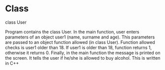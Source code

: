 # Class
class User

Program contains the class User. 
In the main function, user enters parameters of an object user1 (name, surname and age).
This parameters are passed to an object function allowed (in class User).
Function allowed checks is user1 older than 18.
If user1 is older than 18, function returns 1, otherwise it returns 0.
Finally, in the main function the message is printed on the screen.
It tells the user if he/she is allowed to buy alcohol.
This is written in C++
